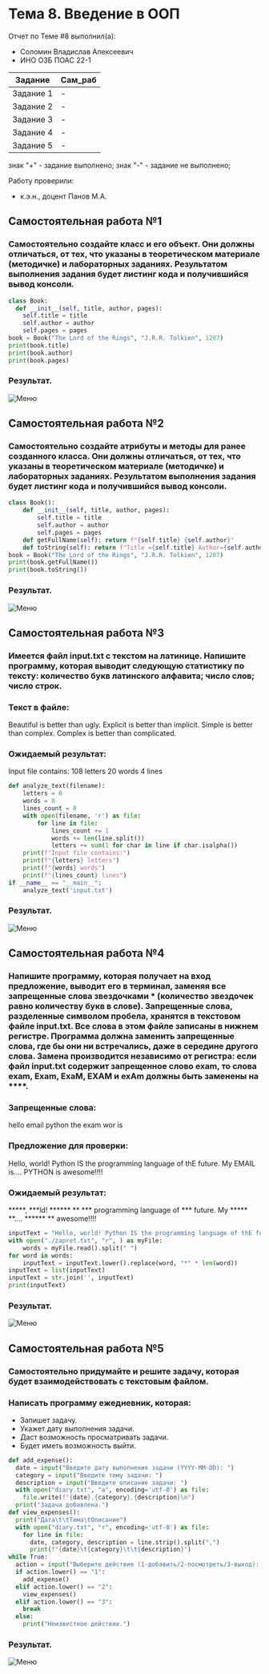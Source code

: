 # Тема 8. Введение в ООП
Отчет по Теме #8 выполнил(а):
- Соломин Владислав Алексеевич
- ИНО ОЗБ ПОАС 22-1

| Задание | Сам_раб |
| ------ |------|
| Задание 1 | - | 
| Задание 2 | - | 
| Задание 3 | - | 
| Задание 4 | - | 
| Задание 5 | - | 

знак "+" - задание выполнено; знак "-" - задание не выполнено;

Работу проверили:
- к.э.н., доцент Панов М.А.

## Самостоятельная работа №1
### Самостоятельно создайте класс и его объект. Они должны отличаться, от тех, что указаны в теоретическом материале (методичке) и лабораторных заданиях. Результатом выполнения задания будет листинг кода и получившийся вывод консоли.
```python
class Book:
  def __init__(self, title, author, pages):
    self.title = title
    self.author = author
    self.pages = pages
book = Book("The Lord of the Rings", "J.R.R. Tolkien", 1207)
print(book.title)
print(book.author)
print(book.pages)
```
### Результат.
![Меню](https://github.com/Riko-admin/education/blob/Тема_8/pic/1.png)

## Самостоятельная работа №2
### Самостоятельно создайте атрибуты и методы для ранее созданного класса. Они должны отличаться, от тех, что указаны в теоретическом материале (методичке) и лабораторных заданиях. Результатом выполнения задания будет листинг кода и получившийся вывод консоли.
```python
class Book():
    def __init__(self, title, author, pages):
        self.title = title
        self.author = author
        self.pages = pages
    def getFullName(self): return f"{self.title} {self.author}"
    def toString(self): return f"Title ={self.title} Author={self.author} Pages={self.pages}"
book = Book("The Lord of the Rings", "J.R.R. Tolkien", 1207)
print(book.getFullName())
print(book.toString())
```
### Результат.
![Меню](https://github.com/Riko-admin/education/blob/Тема_8/pic/2.png)

## Самостоятельная работа №3
### Имеется файл input.txt с текстом на латинице. Напишите программу, которая выводит следующую статистику по тексту: количество букв латинского алфавита; число слов; число строк.
### Текст в файле:
Beautiful is better than ugly.
Explicit is better than implicit.
Simple is better than complex.
Complex is better than complicated.
### Ожидаемый результат:
Input file contains:
108 letters
20 words
4 lines
```python
def analyze_text(filename):
    letters = 0
    words = 0
    lines_count = 0
    with open(filename, 'r') as file:
        for line in file:
            lines_count += 1
            words += len(line.split())
            letters += sum(1 for char in line if char.isalpha())
    print(f"Input file contains:")
    print(f"{letters} letters")
    print(f"{words} words")
    print(f"{lines_count} lines")
if __name__ == "__main__":
    analyze_text('input.txt')
```
### Результат.
![Меню](https://github.com/Riko-admin/education/blob/Тема_7/pic/4.png)

## Самостоятельная работа №4
### Напишите программу, которая получает на вход предложение, выводит его в терминал, заменяя все запрещенные слова звездочками * (количество звездочек равно количеству букв в слове). Запрещенные слова, разделенные символом пробела, хранятся в текстовом файле input.txt. Все слова в этом файле записаны в нижнем регистре. Программа должна заменить запрещенные слова, где бы они ни встречались, даже в середине другого слова. Замена производится независимо от регистра: если файл input.txt содержит запрещенное слово exam, то слова exam, Exam, ExaM, EXAM и exAm должны быть заменены на ****.
### Запрещенные слова:
hello email python the exam wor is
### Предложение для проверки:
Hello, world! Python IS the programming language of thE future. My EMAIL is.... PYTHON is awesome!!!!
### Ожидаемый результат:
*****, ***ld! ****** ** *** programming language of *** future. My
***** **....
****** ** awesome!!!!
```python
inputText = "Hello, world! Python IS the programming language of thE future. My EMAIL is.... PYTHON is awesome!!!!"
with open("./zapret.txt", "r", ) as myFile:
    words = myFile.read().split(" ")
for word in words:
    inputText = inputText.lower().replace(word, "*" * len(word))
inputText = list(inputText)
inputText = str.join('', inputText)
print(inputText)
```
### Результат.
![Меню](https://github.com/Riko-admin/education/blob/Тема_7/pic/5.png)

## Самостоятельная работа №5
### Самостоятельно придумайте и решите задачу, которая будет взаимодействовать с текстовым файлом.
### Написать программу ежедневник, которая:
- Запишет задачу.
- Укажет дату выполнения задачи.
- Даст возможность просматривать задачи.
- Будет иметь возможность выйти.
```python
def add_expense():
  date = input("Введите дату выполнения задачи (YYYY-MM-DD): ")
  category = input("Введите тему задачи: ")
  description = input("Введите описание задачи: ")
  with open("diary.txt", "a", encoding='utf-8') as file:
    file.write(f"{date},{category},{description}\n")
  print("Задача добавлена.")
def view_expenses():
  print("Дата\t\tТема\tОписание")
  with open("diary.txt", "r", encoding='utf-8') as file:
    for line in file:
      date, category, description = line.strip().split(",")
      print(f"{date}\t{category}\t\t{description}")
while True:
  action = input("Выберите действие (1-добавить/2-посмотреть/3-выход): ")
  if action.lower() == "1":
    add_expense()
  elif action.lower() == "2":
    view_expenses()
  elif action.lower() == "3":
    break
  else:
    print("Неизвестное действие.")
```
### Результат.
![Меню](https://github.com/Riko-admin/education/blob/Тема_7/pic/6.png)
